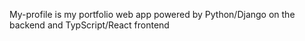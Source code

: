 
My-profile is my portfolio web app powered by Python/Django on the backend and TypScript/React frontend 


